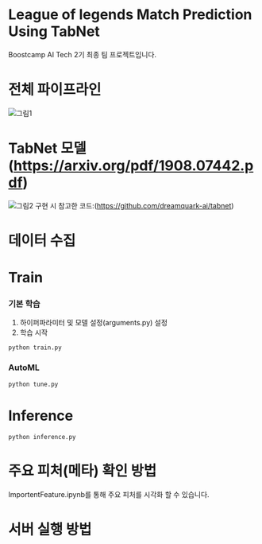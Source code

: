 # League of legends Match Prediction Using TabNet
Boostcamp AI Tech 2기 최종 팀 프로젝트입니다.
<br>

# 전체 파이프라인
![그림1](https://user-images.githubusercontent.com/33981028/147061171-5232e4c4-5af2-4d83-b195-b7e198f2044e.png)

# TabNet 모델 (https://arxiv.org/pdf/1908.07442.pdf)
![그림2](https://user-images.githubusercontent.com/33981028/147062517-dbf9e408-35d0-4bcd-9a31-f0466c0527c1.png)
구현 시 참고한 코드:(https://github.com/dreamquark-ai/tabnet)

# 데이터 수집

# Train
### 기본 학습
1. 하이퍼파라미터 및 모델 설정(arguments.py) 설정
2. 학습 시작 
```
python train.py
```
### AutoML
```
python tune.py
```

# Inference
```
python inference.py
```
# 주요 피처(메타) 확인 방법
ImportentFeature.ipynb를 통해 주요 피처를 시각화 할 수 있습니다.

# 서버 실행 방법
